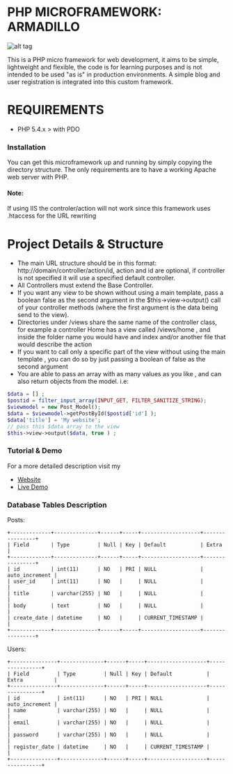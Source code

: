 # PHP MICROFRAMEWORK: ARMADILLO

![alt tag](http://juancadima.com/wp-content/uploads/armadillo.jpg)

This is a PHP micro framework for web development, it aims to be simple, lightweight and flexible, the code is for learning purposes and is not intended to be used "as is" in production environments.
A simple blog and user registration is integrated into this custom framework.

# REQUIREMENTS
- PHP 5.4.x > with PDO


### Installation
You can get this microframework up and running by simply copying the directory structure.
The only requirements are to have a working Apache web server with PHP.
#### Note: 
If using IIS the controler/action will not work since this framework uses .htaccess for the URL rewriting

# Project Details & Structure
- The main URL structure should be in this format: http://domain/controller/action/id, action and id are optional, if controller is not specified it will use a specified default controller.
- All Controllers must extend the Base Controller.
- If you want any view to be shown without using a main template, pass a boolean false as the second argument in the $this->view->output() call of your controller methods (where the first argument is the data being send to the view).
- Directories under /views share the same name of the controller class, for example a controller Home has a view called /views/home , and inside the folder name you would have and index and/or another file that would describe the action
- If you want to call only a specific part of the view without using the main template , you can do so by just passing a boolean of false as the second argument 
- You are able to pass an array with as many values as you like , and can also return objects from the model. i.e: 
```php
$data = [] ;
$postid = filter_input_array(INPUT_GET, FILTER_SANITIZE_STRING);
$viewmodel = new Post_Model();
$data = $viewmodel->getPostById($postid['id'] );
$data['title'] = 'My website';
// pass this $data array to the view
$this->view->output($data, true ) ;
```


### Tutorial & Demo
For a more detailed description visit my
- [Website](http://juancadima.com/creating-custom-php-mvc-framework-part-1/)
- [Live Demo](http://juancadima.com/projects/phpframework/) 


### Database Tables Description
Posts:
```mysql
+-------------+--------------+------+-----+-------------------+----------------+
| Field       | Type         | Null | Key | Default           | Extra          |
+-------------+--------------+------+-----+-------------------+----------------+
| id          | int(11)      | NO   | PRI | NULL              | auto_increment |
| user_id     | int(11)      | NO   |     | NULL              |                |
| title       | varchar(255) | NO   |     | NULL              |                |
| body        | text         | NO   |     | NULL              |                |
| create_date | datetime     | NO   |     | CURRENT_TIMESTAMP |                |
+-------------+--------------+------+-----+-------------------+----------------+
```

Users:
```mysql
+---------------+--------------+------+-----+-------------------+----------------+
| Field         | Type         | Null | Key | Default           | Extra          |
+---------------+--------------+------+-----+-------------------+----------------+
| id            | int(11)      | NO   | PRI | NULL              | auto_increment |
| name          | varchar(255) | NO   |     | NULL              |                |
| email         | varchar(255) | NO   |     | NULL              |                |
| password      | varchar(255) | NO   |     | NULL              |                |
| register_date | datetime     | NO   |     | CURRENT_TIMESTAMP |                |
+---------------+--------------+------+-----+-------------------+----------------+
```








